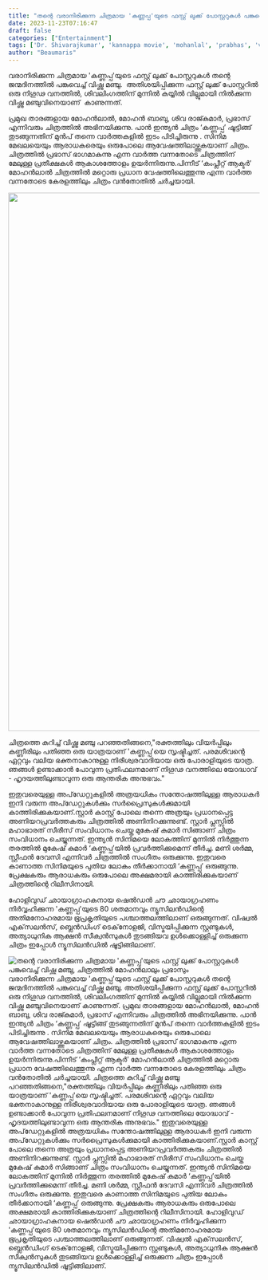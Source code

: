 ```yaml
---
title: "തന്റെ വരാനിരിക്കുന്ന ചിത്രമായ 'കണ്ണപ്പ'യുടെ ഫസ്റ്റ് ലുക്ക് പോസ്റ്ററുകൾ പങ്കുവെച്ച് വിഷ്ണു മഞ്ചു, ചിത്രത്തിൽ മോഹൻലാലും പ്രഭാസും"
date: 2023-11-23T07:16:47
draft: false
categories: ["Entertainment"]
tags: ['Dr. Shivarajkumar', 'kannappa movie', 'mohanlal', 'prabhas', 'vishnu manchu']
author: "Beaumaris"
---
```


വരാനിരിക്കുന്ന ചിത്രമായ 'കണ്ണപ്പ'യുടെ ഫസ്റ്റ് ലുക്ക് പോസ്റ്ററുകൾ തന്റെ ജന്മദിനത്തിൽ പങ്കുവെച്ച് വിഷ്ണു മഞ്ചു.  അതിശയിപ്പിക്കുന്ന ഫസ്റ്റ് ലുക്ക് പോസ്റ്ററിൽ ഒരു നിഗൂഢ വനത്തിൽ, ശിവലിംഗത്തിന് മുന്നിൽ കയ്യിൽ വില്ലുമായി നിൽക്കുന്ന വിഷ്ണു മഞ്ചുവിനെയാണ്  കാണുന്നത്.

പ്രമുഖ താരങ്ങളായ മോഹൻലാൽ, മോഹൻ ബാബു, ശിവ രാജ്കുമാർ, പ്രഭാസ് എന്നിവരും ചിത്രത്തില്‍ അഭിനയിക്കുന്നു. പാൻ ഇന്ത്യൻ ചിത്രം ‘കണ്ണപ്പ’ ഷൂട്ടിങ്ങ് തുടങ്ങുന്നതിന് മുൻപ് തന്നെ വാർത്തകളിൽ ഇടം പിടിച്ചിരുന്നു . സിനിമ മേഖലയെയും ആരാധകരെയും ഒരുപോലെ ആവേഷത്തിലാഴ്ത്തുകയാണ് ചിത്രം. ചിത്രത്തിൽ പ്രഭാസ് ഭാഗമാകുന്നു എന്ന വാർത്ത വന്നതോടെ ചിത്രത്തിന് മേലുള്ള പ്രതീക്ഷകൾ ആകാശത്തോളം ഉയർന്നിരുന്നു.പിന്നീട് ‘കംപ്ലീറ്റ് ആക്ടർ’ മോഹൻലാൽ ചിത്രത്തിൽ മറ്റൊരു പ്രധാന വേഷത്തിലെത്തുന്നു എന്ന വാർത്ത വന്നതോടെ കേരളത്തിലും ചിത്രം വൻതോതിൽ ചർച്ചയായി.

<img class="size-full wp-image-430812 aligncenter" src="https://cdn.boolokam.com/articles/2023/11/hhy.jpg" alt="" width="1080" height="1080" />

ചിത്രത്തെ കുറിച്ച് വിഷ്ണു മഞ്ചു പറഞ്ഞതിങ്ങനെ,"രക്തത്തിലും വിയർപ്പിലും കണ്ണീരിലും പതിഞ്ഞ ഒരു യാത്രയാണ് 'കണ്ണപ്പ'യെ സൃഷ്ടിച്ചത്. പരമശിവന്റെ ഏറ്റവും വലിയ ഭക്തനാകാനുള്ള നിരീശ്വരവാദിയായ ഒരു പോരാളിയുടെ യാത്ര. ഞങ്ങൾ ഉണ്ടാക്കാൻ പോവുന്ന പ്രതിഫലനമാണ് നിഗൂഢ വനത്തിലെ യോദ്ധാവ് - ഹൃദയത്തിലുണ്ടാവുന്ന ഒരു ആന്തരിക അനുഭവം."

ഇതുവരെയുള്ള അപ്‌ഡേറ്റുകളിൽ അത്രയധികം സന്തോഷത്തിലുള്ള ആരാധകർ ഇനി വരുന്ന അപ്‌ഡേറ്റുകൾക്കും സർപ്രൈസുകൾക്കുമായി കാത്തിരിക്കുകയാണ്.സ്റ്റാർ കാസ്റ്റ് പോലെ തന്നെ അത്രയും പ്രധാനപ്പെട്ട അണിയറപ്രവർത്തകരും ചിത്രത്തിൽ അണിനിറക്കുന്നുണ്ട്. സ്റ്റാർ പ്ലസ്സിൽ മഹാഭാരത് സീരീസ് സംവിധാനം ചെയ്ത മുകേഷ് കുമാർ സിങ്ങാണ് ചിത്രം സംവിധാനം ചെയ്യുന്നത്. ഇന്ത്യൻ സിനിമയെ ലോകത്തിന് മുന്നിൽ നിർത്തുന്ന തരത്തിൽ മുകേഷ് കുമാർ ‘കണ്ണപ്പ’യിൽ പ്രവർത്തിക്കുമെന്ന് തീർച്ച. മണി ശർമ്മ, സ്റ്റീഫൻ ദേവസി എന്നിവർ ചിത്രത്തിൽ സംഗീതം ഒരുക്കുന്നു. ഇതുവരെ കാണാത്ത സിനിമയുടെ പുതിയ ലോകം തീർക്കാനായി ‘കണ്ണപ്പ’ ഒരുങ്ങുന്നു. പ്രേക്ഷകരും ആരാധകരും ഒരുപോലെ അക്ഷമരായി കാത്തിരിക്കുകയാണ് ചിത്രത്തിന്റെ റിലീസിനായി.

ഹോളിവുഡ് ഛായാഗ്രാഹകനായ ഷെൽഡൻ ചൗ ഛായാഗ്രഹണം നിർവ്വഹിക്കുന്ന 'കണ്ണപ്പ'യുടെ 80 ശതമാനവും ന്യൂസിലൻഡിന്റെ അതിമനോഹരമായ ഭൂപ്രകൃതിയുടെ പശ്ചാത്തലത്തിലാണ് ഒരുങ്ങുന്നത്. വിഷ്വൽ എക്‌സലൻസ്, ബ്ലെൻഡിംഗ് ടെക്‌നോളജി, വിസ്മയിപ്പിക്കുന്ന സ്റ്റണ്ടുകൾ, അത്യാധുനിക ആക്ഷൻ സീക്വൻസുകൾ തുടങ്ങിയവ ഉൾക്കൊള്ളിച്ച് ഒരുക്കുന്ന ചിത്രം ഇപ്പോൾ ന്യൂസിലൻഡിൽ ഷൂട്ടിങ്ങിലാണ്.


![തന്റെ വരാനിരിക്കുന്ന ചിത്രമായ 'കണ്ണപ്പ'യുടെ ഫസ്റ്റ് ലുക്ക് പോസ്റ്ററുകൾ പങ്കുവെച്ച് വിഷ്ണു മഞ്ചു, ചിത്രത്തിൽ മോഹൻലാലും പ്രഭാസും](https://cdn.boolokam.com/articles/2023/11/hhy.jpg)വരാനിരിക്കുന്ന ചിത്രമായ 'കണ്ണപ്പ'യുടെ ഫസ്റ്റ് ലുക്ക് പോസ്റ്ററുകൾ തന്റെ ജന്മദിനത്തിൽ പങ്കുവെച്ച് വിഷ്ണു മഞ്ചു. അതിശയിപ്പിക്കുന്ന ഫസ്റ്റ് ലുക്ക് പോസ്റ്ററിൽ ഒരു നിഗൂഢ വനത്തിൽ, ശിവലിംഗത്തിന് മുന്നിൽ കയ്യിൽ വില്ലുമായി നിൽക്കുന്ന വിഷ്ണു മഞ്ചുവിനെയാണ് കാണുന്നത്. പ്രമുഖ താരങ്ങളായ മോഹൻലാൽ, മോഹൻ ബാബു, ശിവ രാജ്കുമാർ, പ്രഭാസ് എന്നിവരും ചിത്രത്തില്‍ അഭിനയിക്കുന്നു. പാൻ ഇന്ത്യൻ ചിത്രം ‘കണ്ണപ്പ’ ഷൂട്ടിങ്ങ് തുടങ്ങുന്നതിന് മുൻപ് തന്നെ വാർത്തകളിൽ ഇടം പിടിച്ചിരുന്നു . സിനിമ മേഖലയെയും ആരാധകരെയും ഒരുപോലെ ആവേഷത്തിലാഴ്ത്തുകയാണ് ചിത്രം. ചിത്രത്തിൽ പ്രഭാസ് ഭാഗമാകുന്നു എന്ന വാർത്ത വന്നതോടെ ചിത്രത്തിന് മേലുള്ള പ്രതീക്ഷകൾ ആകാശത്തോളം ഉയർന്നിരുന്നു.പിന്നീട് ‘കംപ്ലീറ്റ് ആക്ടർ’ മോഹൻലാൽ ചിത്രത്തിൽ മറ്റൊരു പ്രധാന വേഷത്തിലെത്തുന്നു എന്ന വാർത്ത വന്നതോടെ കേരളത്തിലും ചിത്രം വൻതോതിൽ ചർച്ചയായി. ചിത്രത്തെ കുറിച്ച് വിഷ്ണു മഞ്ചു പറഞ്ഞതിങ്ങനെ,"രക്തത്തിലും വിയർപ്പിലും കണ്ണീരിലും പതിഞ്ഞ ഒരു യാത്രയാണ് 'കണ്ണപ്പ'യെ സൃഷ്ടിച്ചത്. പരമശിവന്റെ ഏറ്റവും വലിയ ഭക്തനാകാനുള്ള നിരീശ്വരവാദിയായ ഒരു പോരാളിയുടെ യാത്ര. ഞങ്ങൾ ഉണ്ടാക്കാൻ പോവുന്ന പ്രതിഫലനമാണ് നിഗൂഢ വനത്തിലെ യോദ്ധാവ് - ഹൃദയത്തിലുണ്ടാവുന്ന ഒരു ആന്തരിക അനുഭവം." ഇതുവരെയുള്ള അപ്‌ഡേറ്റുകളിൽ അത്രയധികം സന്തോഷത്തിലുള്ള ആരാധകർ ഇനി വരുന്ന അപ്‌ഡേറ്റുകൾക്കും സർപ്രൈസുകൾക്കുമായി കാത്തിരിക്കുകയാണ്.സ്റ്റാർ കാസ്റ്റ് പോലെ തന്നെ അത്രയും പ്രധാനപ്പെട്ട അണിയറപ്രവർത്തകരും ചിത്രത്തിൽ അണിനിറക്കുന്നുണ്ട്. സ്റ്റാർ പ്ലസ്സിൽ മഹാഭാരത് സീരീസ് സംവിധാനം ചെയ്ത മുകേഷ് കുമാർ സിങ്ങാണ് ചിത്രം സംവിധാനം ചെയ്യുന്നത്. ഇന്ത്യൻ സിനിമയെ ലോകത്തിന് മുന്നിൽ നിർത്തുന്ന തരത്തിൽ മുകേഷ് കുമാർ ‘കണ്ണപ്പ’യിൽ പ്രവർത്തിക്കുമെന്ന് തീർച്ച. മണി ശർമ്മ, സ്റ്റീഫൻ ദേവസി എന്നിവർ ചിത്രത്തിൽ സംഗീതം ഒരുക്കുന്നു. ഇതുവരെ കാണാത്ത സിനിമയുടെ പുതിയ ലോകം തീർക്കാനായി ‘കണ്ണപ്പ’ ഒരുങ്ങുന്നു. പ്രേക്ഷകരും ആരാധകരും ഒരുപോലെ അക്ഷമരായി കാത്തിരിക്കുകയാണ് ചിത്രത്തിന്റെ റിലീസിനായി. ഹോളിവുഡ് ഛായാഗ്രാഹകനായ ഷെൽഡൻ ചൗ ഛായാഗ്രഹണം നിർവ്വഹിക്കുന്ന 'കണ്ണപ്പ'യുടെ 80 ശതമാനവും ന്യൂസിലൻഡിന്റെ അതിമനോഹരമായ ഭൂപ്രകൃതിയുടെ പശ്ചാത്തലത്തിലാണ് ഒരുങ്ങുന്നത്. വിഷ്വൽ എക്‌സലൻസ്, ബ്ലെൻഡിംഗ് ടെക്‌നോളജി, വിസ്മയിപ്പിക്കുന്ന സ്റ്റണ്ടുകൾ, അത്യാധുനിക ആക്ഷൻ സീക്വൻസുകൾ തുടങ്ങിയവ ഉൾക്കൊള്ളിച്ച് ഒരുക്കുന്ന ചിത്രം ഇപ്പോൾ ന്യൂസിലൻഡിൽ ഷൂട്ടിങ്ങിലാണ്.
